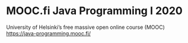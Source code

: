 # MOOC.fi Java Programming I 2020

University of Helsinki’s free massive open online course (MOOC)
https://java-programming.mooc.fi/

